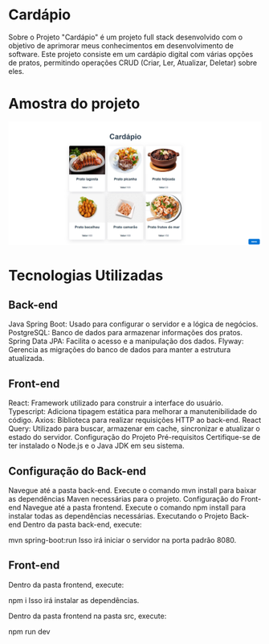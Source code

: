 # Cardápio
Sobre o Projeto
"Cardápio" é um projeto full stack desenvolvido com o objetivo de aprimorar meus conhecimentos em desenvolvimento de software. Este projeto consiste em um cardápio digital com várias opções de pratos, permitindo operações CRUD (Criar, Ler, Atualizar, Deletar) sobre eles.
# Amostra do projeto

![Cardapio de restaurnte](frontend/src/assets/cardapioHome.png)



# Tecnologias Utilizadas
## Back-end
Java Spring Boot: Usado para configurar o servidor e a lógica de negócios.
PostgreSQL: Banco de dados para armazenar informações dos pratos.
Spring Data JPA: Facilita o acesso e a manipulação dos dados.
Flyway: Gerencia as migrações do banco de dados para manter a estrutura atualizada.
## Front-end
React: Framework utilizado para construir a interface do usuário.
Typescript: Adiciona tipagem estática para melhorar a manutenibilidade do código.
Axios: Biblioteca para realizar requisições HTTP ao back-end.
React Query: Utilizado para buscar, armazenar em cache, sincronizar e atualizar o estado do servidor.
Configuração do Projeto
Pré-requisitos
Certifique-se de ter instalado o Node.js e o Java JDK em seu sistema.

## Configuração do Back-end
Navegue até a pasta back-end.
Execute o comando mvn install para baixar as dependências Maven necessárias para o projeto.
Configuração do Front-end
Navegue até a pasta frontend.
Execute o comando npm install para instalar todas as dependências necessárias.
Executando o Projeto
Back-end
Dentro da pasta back-end, execute:


mvn spring-boot:run
Isso irá iniciar o servidor na porta padrão 8080.

## Front-end
Dentro da pasta frontend, execute:

npm i
Isso irá instalar as dependências.

Dentro da pasta frontend na pasta src, execute:

npm run dev